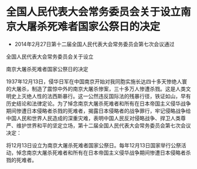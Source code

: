 # 全国人民代表大会常务委员会关于设立南京大屠杀死难者国家公祭日的决定

- 2014年2月27日第十二届全国人民代表大会常务委员会第七次会议通过

<!-- INFO END -->

全国人民代表大会常务委员会关于设立

南京大屠杀死难者国家公祭日的决定

1937年12月13日，侵华日军在中国南京开始对我同胞实施长达四十多天惨绝人寰的大屠杀，制造了震惊中外的南京大屠杀惨案，三十多万人惨遭杀戮。这是人类文明史上灭绝人性的法西斯暴行。这一公然违反国际法的残暴行径，铁证如山，早有历史结论和法律定论。为了悼念南京大屠杀死难者和所有在日本帝国主义侵华战争期间惨遭日本侵略者杀戮的死难者，揭露日本侵略者的战争罪行，牢记侵略战争给中国人民和世界人民造成的深重灾难，表明中国人民反对侵略战争、捍卫人类尊严、维护世界和平的坚定立场，第十二届全国人民代表大会常务委员会第七次会议决定：

将12月13日设立为南京大屠杀死难者国家公祭日。每年12月13日国家举行公祭活动，悼念南京大屠杀死难者和所有在日本帝国主义侵华战争期间惨遭日本侵略者杀戮的死难者。
